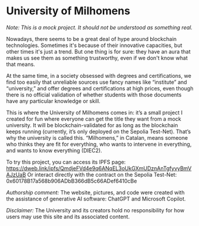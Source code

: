 # University of Milhomens
_Note: This is a mock project. It should not be understood as something real._

Nowadays, there seems to be a great deal of hype around blockchain technologies. Sometimes it's because of their innovative capacities, but other times it's just a trend. But one thing is for sure: they have an aura that makes us see them as something trustworthy, even if we don't know what that means.

At the same time, in a society obsessed with degrees and certifications, we find too easily that unreliable sources use fancy names like “institute” and “university,” and offer degrees and certifications at high prices, even though there is no official validation of whether students with those documents have any particular knowledge or skill.

This is where the University of Milhomens comes in: it’s a small project I created for fun where everyone can get the title they want from a mock university. It will be blockchain-validated for as long as the blockchain keeps running (currently, it’s only deployed on the Sepolia Test-Net). That’s why the university is called this. “Milhomens,” in Catalan, means someone who thinks they are fit for everything, who wants to intervene in everything, and wants to know everything (DIEC2).

To try this project, you can access its IPFS page: https://dweb.link/ipfs/QmdjeFVd4e9q6ANqEL3oUkGXmUDznAnTgfyvyBmVAJzUaB
Or interact directly with the contract on the Sepolia Test-Net: 0x60178B17a568b906ADbB366dB5c66ADef6410cBe

*Authorship comment:*
The website, pictures, and code were created with the assistance of generative AI software: ChatGPT and Microsoft Copilot.

*Disclaimer:*
The University and its creators hold no responsibility for how users may use this site and its associated content.
